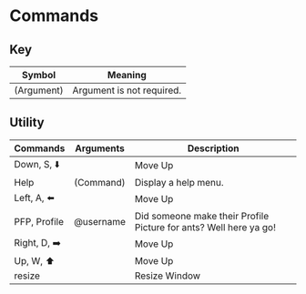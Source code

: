 # Commands

## Key 
| Symbol      | Meaning                        |
| ----------- | ------------------------------ |
| (Argument)  | Argument is not required.      |

## Utility
| Commands     | Arguments | Description                                                       |
| ------------ | --------- | ----------------------------------------------------------------- |
| Down, S, ⬇️  |           | Move Up                                                           |
| Help         | (Command) | Display a help menu.                                              |
| Left, A, ⬅️  |           | Move Up                                                           |
| PFP, Profile | @username | Did someone make their Profile Picture for ants? Well here ya go! |
| Right, D, ➡️ |           | Move Up                                                           |
| Up, W, ⬆️    |           | Move Up                                                           |
| resize       |           | Resize Window                                                     |

